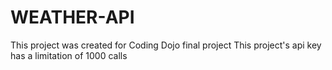 # WEATHER-API

This project was created for Coding Dojo final project
This project's api key has a limitation of 1000 calls 

